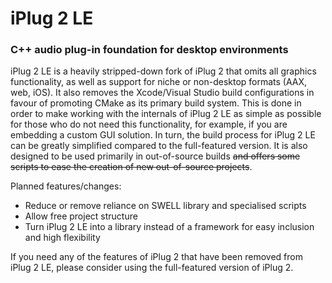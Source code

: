 # iPlug 2 LE
### C++ audio plug-in foundation for desktop environments

iPlug 2 LE is a heavily stripped-down fork of iPlug 2 that omits all graphics functionality, as well as support for niche or non-desktop formats (AAX, web, iOS). It also removes the Xcode/Visual Studio build configurations in favour of promoting CMake as its primary build system. This is done in order to make working with the internals of iPlug 2 LE as simple as possible for those who do not need this functionality, for example, if you are embedding a custom GUI solution. In turn, the build process for iPlug 2 LE can be greatly simplified compared to the full-featured version. It is also designed to be used primarily in out-of-source builds ~~and offers some scripts to ease the creation of new out-of-source projects~~.

Planned features/changes:
- Reduce or remove reliance on SWELL library and specialised scripts
- Allow free project structure
- Turn iPlug 2 LE into a library instead of a framework for easy inclusion and high flexibility

If you need any of the features of iPlug 2 that have been removed from iPlug 2 LE, please consider using the full-featured version of iPlug 2.